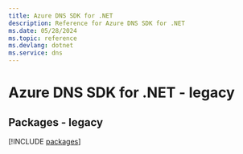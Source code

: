 ```yaml
---
title: Azure DNS SDK for .NET
description: Reference for Azure DNS SDK for .NET
ms.date: 05/28/2024
ms.topic: reference
ms.devlang: dotnet
ms.service: dns
---
```

# Azure DNS SDK for .NET - legacy
## Packages - legacy
[!INCLUDE [packages](dns-index.md)]